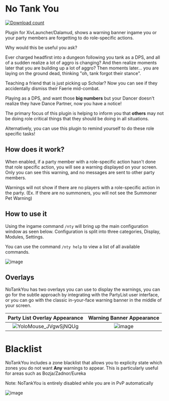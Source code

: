 # No Tank You
[![Download count](https://img.shields.io/endpoint?url=https://qzysathwfhebdai6xgauhz4q7m0mzmrf.lambda-url.us-east-1.on.aws/NoTankYou)](https://github.com/MidoriKami/NoTankYou)

Plugin for XivLauncher/Dalamud, shows a warning banner ingame you or your party members are forgetting to do role-specific actions.

Why would this be useful you ask?

Ever charged headfirst into a dungeon following you tank as a DPS, and all of a sudden realize a lot of aggro is changing? And then realize moments later that you are building up a lot of aggro? Then moments later... you are laying on the ground dead, thinking "oh, tank forgot their stance".

Teaching a friend that is just picking up Scholar? Now you can see if they accidentally dismiss their Faerie mid-combat.

Playing as a DPS, and want those **big numbers** but your Dancer doesn't realize they have Dance Partner, now you have a notice!

The primary focus of this plugin is helping to inform you that **others** may not be doing role critical things that they should be doing in all situations.

Alternatively, you can use this plugin to remind yourself to do these role specific tasks!

## How does it work?
When enabled, if a party member with a role-specific action hasn't done that role specific action, you will see a warning displayed on your screen.
Only you can see this warning, and no messages are sent to other party members. 

Warnings will not show if there are no players with a role-specific action in the party.
(Ex. If there are no summoners, you will not see the Summoner Pet Warning)

## How to use it
Using the ingame command `/nty` will bring up the main configuration window as seen below.
Configuration is split into three categories, Display, Modules, Settings.

You can use the command `/nty help` to view a list of all available commands.

![image](https://github.com/MidoriKami/NoTankYou/assets/9083275/d9091131-c857-42a4-b707-ad21002d6406)

## Overlays
NoTankYou has two overlays you can use to display the warnings, you can go for the subtle approach by integrating with the PartyList user interface, or you can go with the classic in-your-face warning banner in the middle of your screen.

Party List Overlay Appearance            |  Warning Banner Appearance
:-------------------------:|:-------------------------:
![YoloMouse_JVgwSjNQUg](https://user-images.githubusercontent.com/9083275/177447974-c2bfc46d-ac92-4bfe-a1bf-42f413074d02.gif) | ![image](https://user-images.githubusercontent.com/9083275/194427783-45b4d2f2-3778-4dfd-8f90-5e8b5cf53b03.png)

# Blacklist

NoTankYou includes a zone blacklist that allows you to explicity state which zones you do not want **Any** warnings to appear. This is particularly useful for areas such as Bozja/Zadnor/Eureka

Note: NoTankYou is entirely disabled while you are in PvP automatically

![image](https://github.com/MidoriKami/NoTankYou/assets/9083275/d1e45580-ee14-4300-a3a6-d8ab716831ed)

